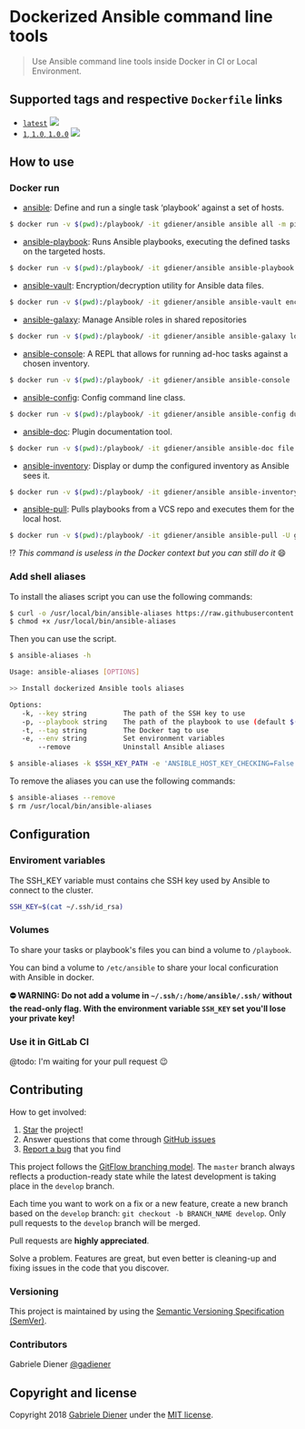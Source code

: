 # Dockerized Ansible command line tools

> Use Ansible command line tools inside Docker in CI or Local Environment.


## Supported tags and respective `Dockerfile` links

  * [`latest`](https://github.com/gadiener/ansible/blob/master/Dockerfile) [![](https://images.microbadger.com/badges/image/gdiener/ansible:latest.svg)](http://microbadger.com/images/gdiener/ansible:latest)
  * [`1`, `1.0`, `1.0.0`](https://github.com/gadiener/ansible/blob/1.0.0/Dockerfile) [![](https://images.microbadger.com/badges/image/gdiener/ansible:1.svg)](http://microbadger.com/images/gdiener/ansible:1)


## How to use

### Docker run

 * [ansible](https://docs.ansible.com/ansible/2.5/cli/ansible.html): Define and run a single task ‘playbook’ against a set of hosts.

```bash
$ docker run -v $(pwd):/playbook/ -it gdiener/ansible ansible all -m ping
```

* [ansible-playbook](https://docs.ansible.com/ansible/2.5/cli/ansible-playbook.html): Runs Ansible playbooks, executing the defined tasks on the targeted hosts.

```bash
$ docker run -v $(pwd):/playbook/ -it gdiener/ansible ansible-playbook site.yml
```

* [ansible-vault](https://docs.ansible.com/ansible/2.5/cli/ansible-vault.html): Encryption/decryption utility for Ansible data files.

```bash
$ docker run -v $(pwd):/playbook/ -it gdiener/ansible ansible-vault encrypt_string
```

* [ansible-galaxy](https://docs.ansible.com/ansible/2.5/cli/ansible-galaxy.html):  Manage Ansible roles in shared repositories

```bash
$ docker run -v $(pwd):/playbook/ -it gdiener/ansible ansible-galaxy login
```

* [ansible-console](https://docs.ansible.com/ansible/2.5/cli/ansible-console.html): A REPL that allows for running ad-hoc tasks against a chosen inventory.

```bash
$ docker run -v $(pwd):/playbook/ -it gdiener/ansible ansible-console
```

* [ansible-config](https://docs.ansible.com/ansible/2.5/cli/ansible-config.html): Config command line class.

```bash
$ docker run -v $(pwd):/playbook/ -it gdiener/ansible ansible-config dump
```

* [ansible-doc](https://docs.ansible.com/ansible/2.5/cli/ansible-doc.html): Plugin documentation tool.

```bash
$ docker run -v $(pwd):/playbook/ -it gdiener/ansible ansible-doc file
```

* [ansible-inventory](https://docs.ansible.com/ansible/2.5/cli/ansible-inventory.html): Display or dump the configured inventory as Ansible sees it.

```bash
$ docker run -v $(pwd):/playbook/ -it gdiener/ansible ansible-inventory --host localhost
```

* [ansible-pull](https://docs.ansible.com/ansible/2.5/cli/ansible-pull.html): Pulls playbooks from a VCS repo and executes them for the local host.

```bash
$ docker run -v $(pwd):/playbook/ -it gdiener/ansible ansible-pull -U git@github.com:gadiener/unknown-ansible-repository.git site.yml
```

⁉️ *This command is useless in the Docker context but you can still do it* 😄

### Add shell aliases

To install the aliases script you can use the following commands:

```bash
$ curl -o /usr/local/bin/ansible-aliases https://raw.githubusercontent.com/gadiener/ansible/master/ansible-aliases.sh
$ chmod +x /usr/local/bin/ansible-aliases
```

Then you can use the script.

```bash
$ ansible-aliases -h

Usage: ansible-aliases [OPTIONS]

>> Install dockerized Ansible tools aliases

Options:
   -k, --key string         The path of the SSH key to use
   -p, --playbook string    The path of the playbook to use (default $(pwd))
   -t, --tag string         The Docker tag to use
   -e, --env string         Set environment variables
       --remove             Uninstall Ansible aliases
```

```bash
$ ansible-aliases -k $SSH_KEY_PATH -e 'ANSIBLE_HOST_KEY_CHECKING=False'
```

To remove the aliases you can use the following commands:

```bash
$ ansible-aliases --remove
$ rm /usr/local/bin/ansible-aliases
```


## Configuration

### Enviroment variables

The SSH_KEY variable must contains che SSH key used by Ansible to connect to the cluster.

```Bash
SSH_KEY=$(cat ~/.ssh/id_rsa)
```

### Volumes

To share your tasks or playbook's files you can bind a volume to `/playbook`.

You can bind a volume to `/etc/ansible` to share your local conficuration with Ansible in docker.

**⛔️ WARNING: Do not add a volume in `~/.ssh/:/home/ansible/.ssh/` without the read-only flag. With the environment variable `SSH_KEY` set you'll lose your private key!**

### Use it in GitLab CI

@todo: I'm waiting for your pull request 😉


## Contributing

How to get involved:

1. [Star](https://github.com/gadiener/docker-mariadb-replication/stargazers) the project!
2. Answer questions that come through [GitHub issues](https://github.com/gadiener/docker-mariadb-replication/issues?state=open)
3. [Report a bug](https://github.com/gadiener/docker-mariadb-replication/issues/new) that you find

This project follows the [GitFlow branching model](http://nvie.com/posts/a-successful-git-branching-model). The ```master``` branch always reflects a production-ready state while the latest development is taking place in the ```develop``` branch.

Each time you want to work on a fix or a new feature, create a new branch based on the ```develop``` branch: ```git checkout -b BRANCH_NAME develop```. Only pull requests to the ```develop``` branch will be merged.

Pull requests are **highly appreciated**.

Solve a problem. Features are great, but even better is cleaning-up and fixing issues in the code that you discover.

### Versioning

This project is maintained by using the [Semantic Versioning Specification (SemVer)](http://semver.org).

### Contributors

Gabriele Diener [@gadiener](https://github.com/gadiener)


## Copyright and license

Copyright 2018 [Gabriele Diener](https://gdiener.com) under the [MIT license](LICENSE.md).